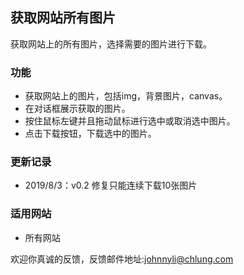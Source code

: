 ## 获取网站所有图片
获取网站上的所有图片，选择需要的图片进行下载。
### 功能
- 获取网站上的图片，包括img，背景图片，canvas。
- 在对话框展示获取的图片。
- 按住鼠标左键并且拖动鼠标进行选中或取消选中图片。
- 点击下载按钮，下载选中的图片。

### 更新记录
- 2019/8/3：v0.2	修复只能连续下载10张图片

### 适用网站
- 所有网站

欢迎你真诚的反馈，反馈邮件地址:<johnnyli@chlung.com>